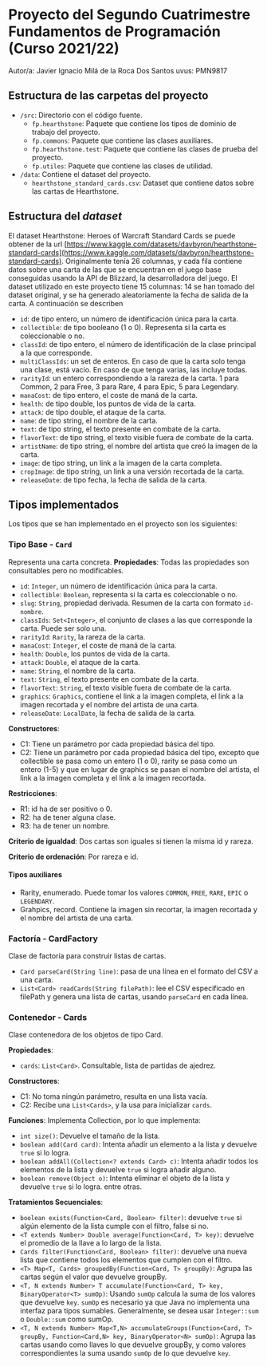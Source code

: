 # Proyecto del Segundo Cuatrimestre Fundamentos de Programación (Curso 2021/22)
Autor/a: Javier Ignacio Milá de la Roca Dos Santos
uvus: PMN9817

## Estructura de las carpetas del proyecto

* `/src`: Directorio con el código fuente.
  * `fp.hearthstone`: Paquete que contiene los tipos de dominio de trabajo del proyecto.
  * `fp.commons`: Paquete que contiene las clases auxiliares.
  * `fp.hearthstone.test`: Paquete que contiene las clases de prueba del proyecto.
  * `fp.utiles`: Paquete que contiene las clases de utilidad. 
* `/data`: Contiene el dataset del proyecto.
  * `hearthstone_standard_cards.csv`: Dataset que contiene datos sobre las cartas de Hearthstone. 
    
## Estructura del *dataset*

El dataset Hearthstone: Heroes of Warcraft Standard Cards se puede obtener de la url [https://www.kaggle.com/datasets/davbyron/hearthstone-standard-cards](https://www.kaggle.com/datasets/davbyron/hearthstone-standard-cards). Originalmente tenía 26 columnas, y cada fila contiene datos sobre una carta de las que se encuentran en el juego base conseguidas usando la API de Blizzard, la desarrolladora del juego. El dataset utilizado en este proyecto tiene 15 columnas: 14 se han tomado del dataset original, y se ha generado aleatoriamente la fecha de salida de la carta. A continuación se describen 

* `id`: de tipo entero, un número de identificación única para la carta.
* `collectible`: de tipo booleano (1 o 0). Representa si la carta es coleccionable o no.
* `classId`: de tipo entero, el número de identificación de la clase principal a la que corresponde.
* `multiClassIds`: un set de enteros. En caso de que la carta solo tenga una clase, está vacío. En caso de que tenga varias, las incluye todas.
* `rarityId`: un entero correspondiendo a la rareza de la carta. 1 para Common, 2 para Free, 3 para Rare, 4 para Epic, 5 para Legendary.
* `manaCost`: de tipo entero, el coste de maná de la carta.
* `health`: de tipo double, los puntos de vida de la carta.
* `attack`: de tipo double, el ataque de la carta.
* `name`: de tipo string, el nombre de la carta.
* `text`: de tipo string, el texto presente en combate de la carta.
* `flavorText`: de tipo string, el texto visible fuera de combate de la carta.
* `artistName`: de tipo string, el nombre del artista que creó la imagen de la carta.
* `image`: de tipo string, un link a la imagen de la carta completa.
* `cropImage`: de tipo string, un link a una versión recortada de la carta.
* `releaseDate`: de tipo fecha, la fecha de salida de la carta.

## Tipos implementados

Los tipos que se han implementado en el proyecto son los siguientes:

### Tipo Base - `Card`
Representa una carta concreta.
**Propiedades**:
Todas las propiedades son consultables pero no modificables.

- `id`: `Integer`, un número de identificación única para la carta.
- `collectible`: `Boolean`, representa si la carta es coleccionable o no.
- `slug`: `String`, propiedad derivada. Resumen de la carta con formato `id-nombre`.
- `classIds`: `Set<Integer>`, el conjunto de clases a las que corresponde la carta. Puede ser solo una.
- `rarityId`: `Rarity`, la rareza de la carta.
- `manaCost`: `Integer`, el coste de maná de la carta.
- `health`: `Double`, los puntos de vida de la carta.
- `attack`: `Double`, el ataque de la carta.
- `name`: `String`, el nombre de la carta.
- `text`: `String`, el texto presente en combate de la carta.
- `flavorText`: `String`, el texto visible fuera de combate de la carta.
- `graphics`: `Graphics`, contiene el link a la imagen completa, el link a la imagen recortada y el nombre del artista de una carta.
- `releaseDate`: `LocalDate`, la fecha de salida de la carta.

**Constructores**: 

- C1: Tiene un parámetro por cada propiedad básica del tipo.
- C2: Tiene un parámetro por cada propiedad básica del tipo, excepto que collectible se pasa como un entero (1 o 0), rarity se pasa como un entero (1-5) y que en lugar de graphics se pasan el nombre del artista, el link a la imagen completa y el link a la imagen recortada.

**Restricciones**:
 
- R1: id ha de ser positivo o 0.
- R2: ha de tener alguna clase.
- R3: ha de tener un nombre.

**Criterio de igualdad**: Dos cartas son iguales si tienen la misma id y rareza. 

**Criterio de ordenación**: Por rareza e id.

#### Tipos auxiliares

- Rarity, enumerado. Puede tomar los valores `COMMON`, `FREE`, `RARE`, `EPIC` o `LEGENDARY`.
- Grahpics, record. Contiene la imagen sin recortar, la imagen recortada y el nombre del artista de una carta.

### Factoría - CardFactory

Clase de factoría para construir listas de cartas.

- `Card parseCard(String line)`: pasa de una línea en el formato del CSV a una carta.
- `List<Card> readCards(String filePath)`: lee el CSV especificado en filePath y genera una lista de cartas, usando `parseCard` en cada línea.

### Contenedor - Cards

Clase contenedora de los objetos de tipo Card.

**Propiedades**:

- `cards`: `List<Card>`. Consultable, lista de partidas de ajedrez.

**Constructores**:

- C1: No toma ningún parámetro, resulta en una lista vacía.
- C2: Recibe una `List<Cards>`, y la usa para inicializar `cards`.

**Funciones**:
Implementa Collection<Card>, por lo que implementa:
- `int size()`: Devuelve el tamaño de la lista.
- `boolean add(Card card)`: Intenta añadir un elemento a la lista y devuelve `true` si lo logra.
- `boolean addAll(Collection<? extends Card> c)`: Intenta añadir todos los elementos de la lista y devuelve `true` si logra añadir alguno.
- `boolean remove(Object o)`: Intenta eliminar el objeto de la lista y devuelve `true` si lo logra.
entre otras.

**Tratamientos Secuenciales**:
- `boolean exists(Function<Card, Boolean> filter)`: devuelve `true` si algún elemento de la lista cumple con el filtro, false si no.
- `<T extends Number> Double average(Function<Card, T> key)`: devuelve el promedio de la llave a lo largo de la lista.
- `Cards filter(Function<Card, Boolean> filter)`: devuelve una nueva lista que contiene todos los elementos que cumplen con el filtro.
- `<T> Map<T, Cards> groupedBy(Function<Card, T> groupBy)`: Agrupa las cartas según el valor que devuelve groupBy.
- `<T, N extends Number> T accumulate(Function<Card, T> key, BinaryOperator<T> sumOp)`: Usando `sumOp` calcula la suma de los valores que devuelve `key`. `sumOp` es necesario ya que Java no implementa una interfaz para tipos sumables. Generalmente, se desea  usar `Integer::sum` o `Double::sum` como sumOp.
- `<T, N extends Number> Map<T,N> accumulateGroups(Function<Card, T> groupBy, Function<Card,N> key, BinaryOperator<N> sumOp)`: Agrupa las cartas usando como llaves lo que devuelve groupBy, y como valores correspondientes la suma usando `sumOp` de lo que devuelve `key`.

